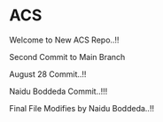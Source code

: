 # ACS

Welcome to New ACS Repo..!!

Second Commit to Main Branch

August 28 Commit..!!

Naidu Boddeda Commit..!!!

Final File Modifies by Naidu Boddeda..!!